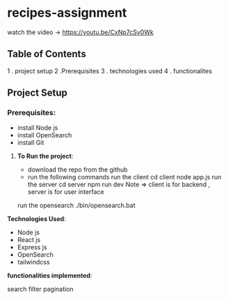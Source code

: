 # recipes-assignment

 watch the video ->   https://youtu.be/CxNp7cSv0Wk



## Table of Contents
   1 . project setup
   2  .Prerequisites
   3  . technologies used
   4  . functionalites

## Project Setup

### Prerequisites:
- install Node js 
- install OpenSearch
-  install Git


1. **To Run the project**:


     - download the repo from the github 
     - run the following commands 
         run the client
          cd client
          node app.js
        run the server
          cd server
          npm run dev
Note => client is for backend  , server is for user interface

    run the opensearch 
        ./bin/opensearch.bat



**Technologies Used**:

- Node js
- React js
- Express js
- OpenSearch
- tailwindcss


**functionalities implemented**:

search 
filter 
pagination